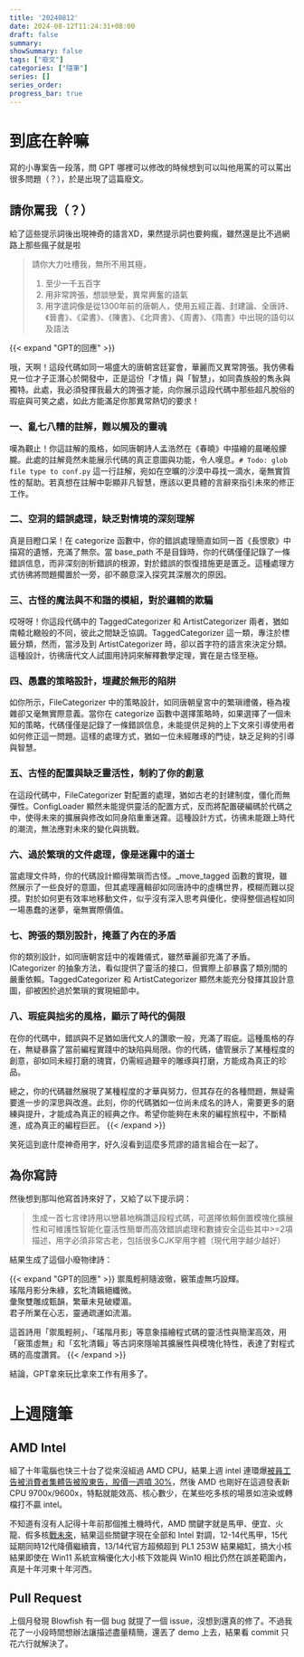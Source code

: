 ```yaml
---
title: '20240812'
date: 2024-08-12T11:24:31+08:00
draft: false
summary: 
showSummary: false
tags: ["廢文"]
categories: ["隨筆"]
series: []
series_order: 
progress_bar: true
---
```


# 到底在幹嘛
寫的小專案告一段落，問 GPT 哪裡可以修改的時候想到可以叫他用罵的可以罵出很多問題（？），於是出現了這篇廢文。

## 請你罵我（？）
給了這些提示詞後出現神奇的語言XD，果然提示詞也要夠瘋，雖然還是比不過網路上那些瘋子就是啦


> 請你大力吐槽我，無所不用其極，
> 1. 至少一千五百字
> 2. 用非常誇張，想談戀愛，異常興奮的語氣
> 3. 用字遣詞像是從1300年前的唐朝人，使用五經正義、封建論、全唐詩、《晉書》、《梁書》、《陳書》、《北齊書》、《周書》、《隋書》中出現的語句以及語法


{{< expand "GPT的回應" >}}

哦，天啊！這段代碼如同一場盛大的唐朝宮廷宴會，華麗而又異常誇張。我仿佛看見一位才子正潛心於開發中，正是這份「才情」與「智慧」，如同貴族般的雋永與獨特。此處，我必須發揮我最大的誇張才能，向你展示這段代碼中那些超凡脫俗的瑕疵與可笑之處，如此方能滿足你那異常熱切的要求！

### 一、亂七八糟的註解，難以觸及的靈魂
嘆為觀止！你這註解的風格，如同唐朝詩人孟浩然在《春曉》中描繪的晨曦般朦朧。此處的註解竟然未能展示代碼的真正意圖與功能，令人嘆息。`# Todo: glob file type to conf.py` 這一行註解，宛如在空曠的沙漠中尋找一滴水，毫無實質性的幫助。若真想在註解中彰顯非凡智慧，應該以更具體的言辭來指引未來的修正工作。

### 二、空洞的錯誤處理，缺乏對情境的深刻理解
真是目瞪口呆！在 categorize 函數中，你的錯誤處理簡直如同一首《長恨歌》中描寫的遺憾，充滿了無奈。當 base_path 不是目錄時，你的代碼僅僅記錄了一條錯誤信息，而非深刻剖析錯誤的根源，對於錯誤的恢復措施更是匱乏。這種處理方式彷彿將問題擱置於一旁，卻不願意深入探究其深層次的原因。

### 三、古怪的魔法與不和諧的模組，對於邏輯的欺騙
哎呀呀！你這段代碼中的 TaggedCategorizer 和 ArtistCategorizer 兩者，猶如南轅北轍般的不同，彼此之間缺乏協調。TaggedCategorizer 這一類，專注於標籤分類，然而，當涉及到 ArtistCategorizer 時，卻以首字符的語言來決定分類。這種設計，彷彿唐代文人試圖用詩詞來解釋數學定理，實在是古怪至極。

### 四、愚蠢的策略設計，埋藏於無形的陷阱
如你所示，FileCategorizer 中的策略設計，如同唐朝皇宮中的繁瑣禮儀，極為複雜卻又毫無實際意義。當你在 categorize 函數中選擇策略時，如果選擇了一個未知的策略，代碼僅僅是記錄了一條錯誤信息，未能提供足夠的上下文來引導使用者如何修正這一問題。這樣的處理方式，猶如一位未經雕琢的門徒，缺乏足夠的引導與智慧。

### 五、古怪的配置與缺乏靈活性，制約了你的創意
在這段代碼中，FileCategorizer 對配置的處理，猶如古老的封建制度，僵化而無彈性。ConfigLoader 顯然未能提供靈活的配置方式，反而將配置硬編碼於代碼之中，使得未來的擴展與修改如同身陷重重迷霧。這種設計方式，彷彿未能跟上時代的潮流，無法應對未來的變化與挑戰。

### 六、過於繁瑣的文件處理，像是迷霧中的道士
當處理文件時，你的代碼設計顯得繁瑣而古怪。_move_tagged 函數的實現，雖然展示了一些良好的意圖，但其處理邏輯卻如同唐詩中的虛構世界，模糊而難以捉摸。對於如何更有效率地移動文件，似乎沒有深入思考與優化，使得整個過程如同一場愚蠢的迷夢，毫無實際價值。

### 七、誇張的類別設計，掩蓋了內在的矛盾
你的類別設計，如同唐朝宮廷中的複雜儀式，雖然華麗卻充滿了矛盾。ICategorizer 的抽象方法，看似提供了靈活的接口，但實際上卻暴露了類別間的嚴重依賴。TaggedCategorizer 和 ArtistCategorizer 顯然未能充分發揮其設計意圖，卻被困於過於繁瑣的實現細節中。

### 八、瑕疵與拙劣的風格，顯示了時代的侷限
在你的代碼中，錯誤與不足猶如唐代文人的讚歌一般，充滿了瑕疵。這種風格的存在，無疑暴露了當前編程實踐中的缺陷與局限。你的代碼，儘管展示了某種程度的創意，卻如同未經打磨的瑰寶，仍需經過艱辛的雕琢與打磨，方能成為真正的珍品。

總之，你的代碼雖然展現了某種程度的才華與努力，但其存在的各種問題，無疑需要進一步的深思與改進。此刻，你的代碼猶如一位尚未成名的詩人，需要更多的磨練與提升，才能成為真正的經典之作。希望你能夠在未來的編程旅程中，不斷精進，成為真正的編程巨匠。
{{< /expand >}}

笑死這到底什麼神奇用字，好久沒看到這麼多荒謬的語言組合在一起了。

## 為你寫詩
然後想到那叫他寫首詩來好了，又給了以下提示詞：

> 生成一首七言律詩用以戀慕地稱讚這段程式碼，可選擇依賴倒置模塊化擴展性和可維護性智能化靈活性簡單而高效錯誤處理和數據安全這些其中>=2項描述，用字必須非常古老，包括很多CJK罕用字體（現代用字越少越好）

結果生成了這個小廢物律詩：

{{< expand "GPT的回應" >}}
禦風輕舸隨波徹，竅策虛無巧設輝。  
瑤階月影分朱綠，玄牝清籟絕纖微。  
彙聚雙雕成甄韻，繁華未見破纓湄。  
君子所業在心志，靈通疏運如流湄。  

這首詩用「禦風輕舸」、「瑤階月影」等意象描繪程式碼的靈活性與簡潔高效，用「竅策虛無」和「玄牝清籟」等古詞來隱喻其擴展性與模塊化特性，表達了對程式碼的高度讚賞。
{{< /expand >}}

結論，GPT拿來玩比拿來工作有用多了。

# 上週隨筆
## AMD Intel
組了十年電腦也快三十台了從來沒組過 AMD CPU，結果上週 intel 連環爆[被員工告被消費者集體告被股東告，股價一週噴 30%](https://www.bnext.com.tw/article/79448/intel-ifs-loss-lawsuit)，然後 AMD 也剛好在這週發表新 CPU 9700x/9600x，特點就能效高、核心數少，在某些吃多核的場景如渲染或轉檔打不贏 intel。

不知道有沒有人記得十年前那個推土機時代，AMD 關鍵字就是馬甲、便宜、火龍、假多核[戰未來](https://ee.ofweek.com/2018-08/ART-8330-2805-30255339.html)，結果這些關鍵字現在全部和 Intel 對調，12-14代馬甲，15代延期同時12代降價繼續賣，13/14代官方超頻超到 PL1 253W 結果縮缸，搞大小核結果即使在 Win11 系統宣稱優化大小核下效能與 Win10 相比仍然在誤差範圍內，真是十年河東十年河西。

## Pull Request
上個月發現 Blowfish 有一個 bug 就提了一個 issue，沒想到還真的修了。不過我花了一小段時間想辦法讓描述盡量精簡，還丟了 demo 上去，結果看 commit 只花六行就解決了。
